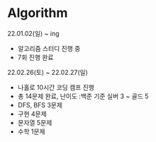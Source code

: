 # Algorithm

22.01.02(일) ~ ing
- 알고리즘 스터디 진행 중
- 7회 진행 완료

22.02.26(토) ~ 22.02.27(일)
- 나홀로 10시간 코딩 캠프 진행  
- 총 14문제 완료, 난이도 :백준 기준 실버 3 ~ 골드 5 
- DFS, BFS 3문제
- 구현 4문제
- 문자열 5문제
- 수학 1문제 

